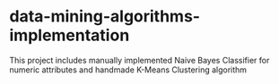 # data-mining-algorithms-implementation
This project includes manually implemented Naive Bayes Classifier for numeric attributes and handmade K-Means Clustering algorithm

